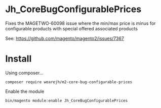 # Jh_CoreBugConfigurablePrices
Fixes the MAGETWO-60098 issue where the min/max price is minus for configurable products with special offered associated products

See: https://github.com/magento/magento2/issues/7367

# Install

Using composer...

```
composer require wearejh/m2-core-bug-configurable-prices
```

Enable the module

```
bin/magento module:enable Jh_CoreBugConfigurablePrices
```